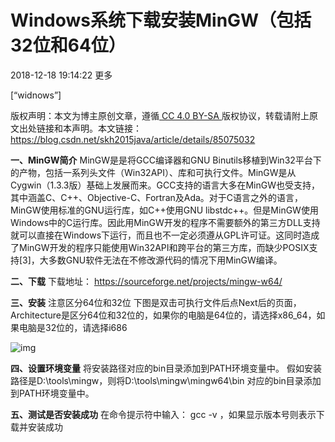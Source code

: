 # Windows系统下载安装MinGW（包括32位和64位）

2018-12-18 19:14:22  更多

[“widnows”]

版权声明：本文为博主原创文章，遵循[ CC 4.0 BY-SA ](http://creativecommons.org/licenses/by-sa/4.0/)版权协议，转载请附上原文出处链接和本声明。本文链接：https://blog.csdn.net/skh2015java/article/details/85075032

**一、MinGW简介**
MinGW是是将GCC编译器和GNU Binutils移植到Win32平台下的产物，包括一系列头文件（Win32API）、库和可执行文件。MinGW是从Cygwin（1.3.3版）基础上发展而来。GCC支持的语言大多在MinGW也受支持，其中涵盖C、C++、Objective-C、Fortran及Ada。对于C语言之外的语言，MinGW使用标准的GNU运行库，如C++使用GNU libstdc++。但是MinGW使用Windows中的C运行库。因此用MinGW开发的程序不需要额外的第三方DLL支持就可以直接在Windows下运行，而且也不一定必须遵从GPL许可证。这同时造成了MinGW开发的程序只能使用Win32API和跨平台的第三方库，而缺少POSIX支持[3]，大多数GNU软件无法在不修改源代码的情况下用MinGW编译。

**二、下载**
下载地址：
https://sourceforge.net/projects/mingw-w64/

**三、安装**
 注意区分64位和32位
 下图是双击可执行文件后点Next后的页面，Architecture是区分64位和32位的，如果你的电脑是64位的，请选择x86_64，如果电脑是32位的，请选择i686

![img](D:\Topora_pic\2018121819115418.png) 

**四、设置环境变量**
  将安装路径对应的bin目录添加到PATH环境变量中。
  假如安装路径是D:\tools\mingw，则将D:\tools\mingw\mingw64\bin 对应的bin目录添加到PATH环境变量中。

**五、测试是否安装成功**
 在命令提示符中输入： gcc -v ，如果显示版本号则表示下载并安装成功